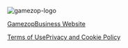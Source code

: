 ![gamezop-logo](https://static.gamezop.com/logo/gamezop-main-long-blue.png)

[Gamezop](https://play.gamezop.com/)[Business Website](https://business.gamezop.com/)

[Terms of Use](https://static.gamezop.com/legal/terms-of-use)[Privacy and Cookie Policy](https://static.gamezop.com/legal/privacy)